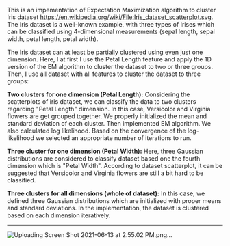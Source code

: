 This is an impementation of Expectation Maximization algorithm to cluster Iris dataset https://en.wikipedia.org/wiki/File:Iris_dataset_scatterplot.svg. The Iris dataset is a well-known example, with three types of Irises which can be classified using 4-dimensional measurements (sepal length, sepal width, petal length, petal width).

The Iris dataset can at least be partially clustered using even just one dimension. Here, I at first I use the Petal Length feature and apply the 1D version of the EM algorithm to cluster the dataset to two or three groups. Then, I use all dataset with all features to cluster the dataset to three groups: 

**Two clusters for one dimension (Petal Length):**
   Considering the scatterplots of iris dataset, we can classify the data to two clusters regarding "Petal Length" dimension. In this case, Versicolor and Virginia    flowers are get grouped together.
We properly initialized the mean and standard deviation of each cluster. Then implemented EM algorithm. We also calculated log likelihood. Based on the   convergence of the log-likelihood we selected an appropriate number of iterations to run. 
   
**Three cluster for one dimension (Petal Width):**
  Here, three Gaussian distributions are considered to classify dataset based one the fourth dimension which is "Petal Width". According to dataset scatterplot, it can be suggested that Versicolor and Virginia flowers are still a bit hard to be classified. 

**Three clusters for all dimensions (whole of dataset):**
  In this case, we defined three Gaussian distributions which are initialized with proper means and standard deviations. In the implementation, the dataset is clustered based on each dimension iteratively.


--------------------------------------------

![Uploading Screen Shot 2021-06-13 at 2.55.02 PM.png…]()


